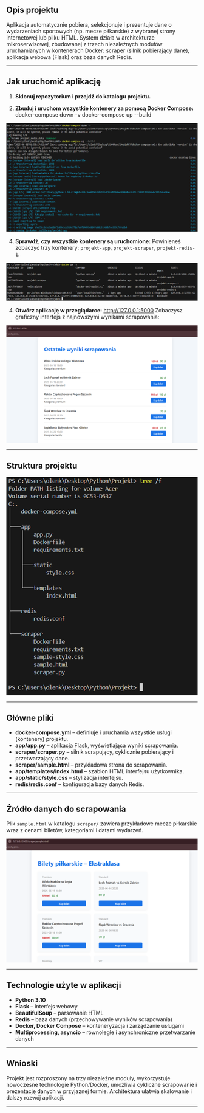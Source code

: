 ## Opis projektu

Aplikacja automatycznie pobiera, selekcjonuje i prezentuje dane o wydarzeniach sportowych (np. mecze piłkarskie) z wybranej strony internetowej lub pliku HTML. System działa w architekturze mikroserwisowej, zbudowanej z trzech niezależnych modułów uruchamianych w kontenerach Docker: scraper (silnik pobierający dane), aplikacja webowa (Flask) oraz baza danych Redis.

---

## Jak uruchomić aplikację

1. **Sklonuj repozytorium i przejdź do katalogu projektu.**

2. **Zbuduj i uruchom wszystkie kontenery za pomocą Docker Compose:**
docker-compose down -v
docker-compose up --build

![docker up](img/build.png)

4. **Sprawdź, czy wszystkie kontenery są uruchomione:**
Powinieneś zobaczyć trzy kontenery: `projekt-app`, `projekt-scraper`, `projekt-redis-1`.

![docker ps](img/ps.png)

4. **Otwórz aplikację w przeglądarce:**
http://127.0.0.1:5000
Zobaczysz graficzny interfejs z najnowszymi wynikami scrapowania:

![Widok aplikacji](img/app.png)

---

## Struktura projektu
![Struktura](img/tree.png)

---

## Główne pliki

- **docker-compose.yml** – definiuje i uruchamia wszystkie usługi (kontenery) projektu.
- **app/app.py** – aplikacja Flask, wyświetlająca wyniki scrapowania.
- **scraper/scraper.py** – silnik scrapujący, cyklicznie pobierający i przetwarzający dane.
- **scraper/sample.html** – przykładowa strona do scrapowania.
- **app/templates/index.html** – szablon HTML interfejsu użytkownika.
- **app/static/style.css** – stylizacja interfejsu.
- **redis/redis.conf** – konfiguracja bazy danych Redis.

---

## Źródło danych do scrapowania


Plik `sample.html` w katalogu `scraper/` zawiera przykładowe mecze piłkarskie wraz z cenami biletów, kategoriami i datami wydarzeń.

![Przykładowa strona do scrapowania](img/str.png)

---

## Technologie użyte w aplikacji

- **Python 3.10**
- **Flask** – interfejs webowy
- **BeautifulSoup** – parsowanie HTML
- **Redis** – baza danych (przechowywanie wyników scrapowania)
- **Docker, Docker Compose** – konteneryzacja i zarządzanie usługami
- **Multiprocessing, asyncio** – równoległe i asynchroniczne przetwarzanie danych

---

## Wnioski

Projekt jest rozproszony na trzy niezależne moduły, wykorzystuje nowoczesne technologie Python/Docker, umożliwia cykliczne scrapowanie i prezentację danych w przyjaznej formie. Architektura ułatwia skalowanie i dalszy rozwój aplikacji.

---



